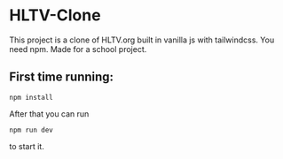 # HLTV-Clone

This project is a clone of HLTV.org built in vanilla js with tailwindcss. You need npm. Made for a school project.

## First time running:
`npm install`

After that you can run

`npm run dev`

to start it.

